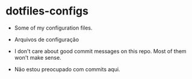 # dotfiles-configs

- Some of my configuration files.
- Arquivos de configuração

- I don't care about good commit messages
on this repo. Most of them won't make
sense.

- Não estou preocupado com commits aqui.